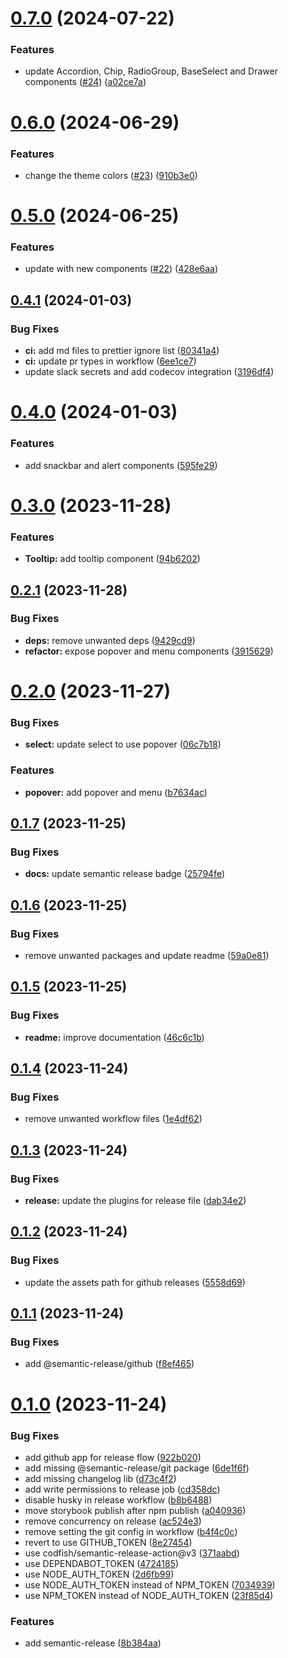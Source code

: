 # [0.7.0](https://github.com/ynetic/particle/compare/v0.6.0...v0.7.0) (2024-07-22)


### Features

* update Accordion, Chip, RadioGroup, BaseSelect and Drawer components ([#24](https://github.com/ynetic/particle/issues/24)) ([a02ce7a](https://github.com/ynetic/particle/commit/a02ce7ac52d3e2dd92aaf516a8f3c90a2b45946a))

# [0.6.0](https://github.com/ynetic/particle/compare/v0.5.0...v0.6.0) (2024-06-29)


### Features

* change the theme colors ([#23](https://github.com/ynetic/particle/issues/23)) ([910b3e0](https://github.com/ynetic/particle/commit/910b3e01c2bc77a9305c766ec5bd4b27df18f973))

# [0.5.0](https://github.com/ynetic/particle/compare/v0.4.1...v0.5.0) (2024-06-25)


### Features

* update with new components ([#22](https://github.com/ynetic/particle/issues/22)) ([428e6aa](https://github.com/ynetic/particle/commit/428e6aa1a69f771175dd879ed5efdb5c76ad2c43))

## [0.4.1](https://github.com/ynetic/particle/compare/v0.4.0...v0.4.1) (2024-01-03)


### Bug Fixes

* **ci:** add md files to prettier ignore list ([80341a4](https://github.com/ynetic/particle/commit/80341a4893da08bbf8c3b8bd1a3e099bb587e23c))
* **ci:** update pr types in workflow ([6ee1ce7](https://github.com/ynetic/particle/commit/6ee1ce72e210d7edf1b31bfdde9e4ca98ac8b3e9))
* update slack secrets and add codecov integration ([3196df4](https://github.com/ynetic/particle/commit/3196df4e9dbb78891c5f30074a4ef094aeb525cf))

# [0.4.0](https://github.com/ynetic/particle/compare/v0.3.0...v0.4.0) (2024-01-03)


### Features

* add snackbar and alert components ([595fe29](https://github.com/ynetic/particle/commit/595fe29cbd2f0406e609d05eb12c60c9227d016d))

# [0.3.0](https://github.com/ynetic/particle/compare/v0.2.1...v0.3.0) (2023-11-28)


### Features

* **Tooltip:** add tooltip component ([94b6202](https://github.com/ynetic/particle/commit/94b62026fe06ffc95d201bfc19fdb60cae385a8b))

## [0.2.1](https://github.com/ynetic/particle/compare/v0.2.0...v0.2.1) (2023-11-28)


### Bug Fixes

* **deps:** remove unwanted deps ([9429cd9](https://github.com/ynetic/particle/commit/9429cd9a7a4cd1bb778521c0f2b67c4af35c845f))
* **refactor:** expose popover and menu components ([3915629](https://github.com/ynetic/particle/commit/39156293ad32c968bd2c685ca5f4aaf745315b43))

# [0.2.0](https://github.com/ynetic/particle/compare/v0.1.7...v0.2.0) (2023-11-27)


### Bug Fixes

* **select:** update select to use popover ([06c7b18](https://github.com/ynetic/particle/commit/06c7b184d55aad6ccf9e2d5e42794115991cc7dc))


### Features

* **popover:** add popover and menu ([b7634ac](https://github.com/ynetic/particle/commit/b7634ac396dd21bd2a521255dda1979aa2280e31))

## [0.1.7](https://github.com/ynetic/particle/compare/v0.1.6...v0.1.7) (2023-11-25)


### Bug Fixes

* **docs:** update semantic release badge ([25794fe](https://github.com/ynetic/particle/commit/25794fe16987453fbc498697ced6a1a2d79271cf))

## [0.1.6](https://github.com/ynetic/particle/compare/v0.1.5...v0.1.6) (2023-11-25)


### Bug Fixes

* remove unwanted packages and update readme ([59a0e81](https://github.com/ynetic/particle/commit/59a0e81c68b2e4edf6b706c8933f35552ec388f6))

## [0.1.5](https://github.com/ynetic/particle/compare/v0.1.4...v0.1.5) (2023-11-25)


### Bug Fixes

* **readme:** improve documentation ([46c6c1b](https://github.com/ynetic/particle/commit/46c6c1b4a8a37bf336e0216af4b0fdc81e30d740))

## [0.1.4](https://github.com/ynetic/particle/compare/v0.1.3...v0.1.4) (2023-11-24)


### Bug Fixes

* remove unwanted workflow files ([1e4df62](https://github.com/ynetic/particle/commit/1e4df629797eab352e5ecef483f73954fd5bdaa6))

## [0.1.3](https://github.com/ynetic/particle/compare/v0.1.2...v0.1.3) (2023-11-24)


### Bug Fixes

* **release:** update the plugins for release file ([dab34e2](https://github.com/ynetic/particle/commit/dab34e2cf3ee80fac90dfed18f62fb9b5c2cfba8))

## [0.1.2](https://github.com/ynetic/particle/compare/v0.1.1...v0.1.2) (2023-11-24)


### Bug Fixes

* update the assets path for github releases ([5558d69](https://github.com/ynetic/particle/commit/5558d6955400566c4fc17e22bff3d1132e22348e))

## [0.1.1](https://github.com/ynetic/particle/compare/v0.1.0...v0.1.1) (2023-11-24)


### Bug Fixes

* add @semantic-release/github ([f8ef465](https://github.com/ynetic/particle/commit/f8ef4656466f5495521d4978faa3ce3e237396d3))

# [0.1.0](https://github.com/ynetic/particle/compare/v0.0.9...v0.1.0) (2023-11-24)


### Bug Fixes

* add github app for release flow ([922b020](https://github.com/ynetic/particle/commit/922b020d6d438caa35735a68415334fb6300760c))
* add missing @semantic-release/git package ([6de1f6f](https://github.com/ynetic/particle/commit/6de1f6f5aa123482051cba32ebcd4f3451831df7))
* add missing changelog lib ([d73c4f2](https://github.com/ynetic/particle/commit/d73c4f275a6eb330f544f8d57f940246fbcb98e4))
* add write permissions to release job ([cd358dc](https://github.com/ynetic/particle/commit/cd358dcc8052ee4369df7ca84dcdd0f85f84ce31))
* disable husky in release workflow ([b8b6488](https://github.com/ynetic/particle/commit/b8b6488bec5e6bac4defdc59f2421c246c837633))
* move storybook publish after npm publish ([a040936](https://github.com/ynetic/particle/commit/a0409362db0decf0764e793b795e847fa6835626))
* remove concurrency on release ([ac524e3](https://github.com/ynetic/particle/commit/ac524e3de9080df96dc2bc577dd94140c96f2cd1))
* remove setting the git config in workflow ([b4f4c0c](https://github.com/ynetic/particle/commit/b4f4c0c3eb4647dda448680ac5ad6f22e247cb30))
* revert to use GITHUB_TOKEN ([8e27454](https://github.com/ynetic/particle/commit/8e27454193005cad16232a7525501c55a92d17a7))
* use codfish/semantic-release-action@v3 ([371aabd](https://github.com/ynetic/particle/commit/371aabd589d45700b07bdda1b4df4c5e70ba9b67))
* use DEPENDABOT_TOKEN ([4724185](https://github.com/ynetic/particle/commit/4724185a99e4a483b645a2a8c4f022bbf639e568))
* use NODE_AUTH_TOKEN ([2d6fb99](https://github.com/ynetic/particle/commit/2d6fb99416793b408e886ca042b07fb74cd216e6))
* use NODE_AUTH_TOKEN instead of NPM_TOKEN ([7034939](https://github.com/ynetic/particle/commit/7034939cf535d7d203ab96ef0810d5eec3cf17e2))
* use NPM_TOKEN instead of NODE_AUTH_TOKEN ([23f85d4](https://github.com/ynetic/particle/commit/23f85d4de3b5e7d04bbb6eac36e80d0da9eeb285))


### Features

* add semantic-release ([8b384aa](https://github.com/ynetic/particle/commit/8b384aa5fef28403713bc20e6ad12acecc1f3702))
